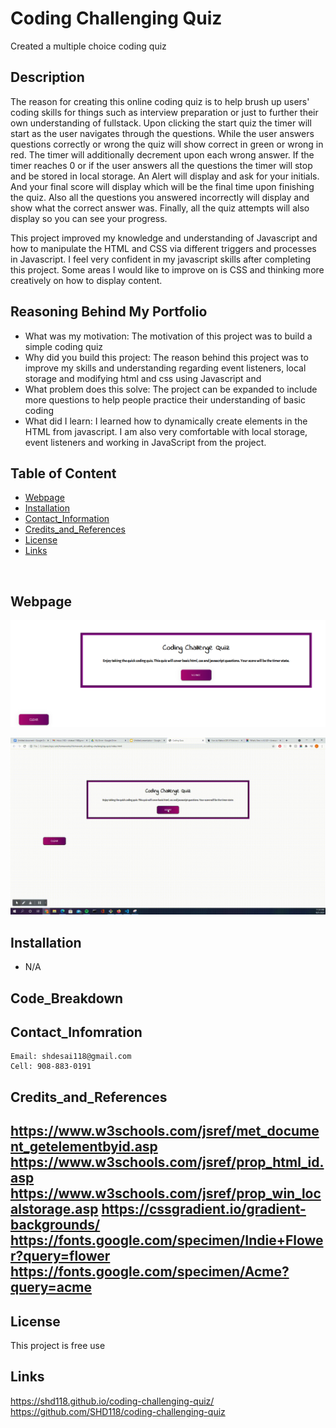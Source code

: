 # Coding Challenging Quiz
Created a multiple choice coding quiz


## Description
The reason for creating this online coding quiz is to help brush up users' coding skills for things such as interview preparation or just to further their own understanding of fullstack. Upon clicking the start quiz the timer will start as the user navigates through the questions. While the user  answers questions correctly or wrong the quiz will show correct in green or wrong in red. The timer will additionally decrement upon each wrong answer. If the timer reaches 0 or if the user answers all the questions the timer will stop and be stored in local storage. An Alert will display and ask for your initials. And your final score will display which will be the final time upon finishing the quiz. Also all the questions you answered incorrectly will display and show what the correct answer was. Finally, all the quiz attempts will also display so you can see your progress. 

This project improved my knowledge and understanding of Javascript and how to manipulate the HTML and CSS via different triggers and processes in Javascript. I feel very confident in my javascript skills after completing this project. Some areas I would like to improve on is CSS and thinking more creatively on how to display content.


## Reasoning Behind My Portfolio

* What was my motivation: The motivation of this project was to build a simple coding quiz
* Why did you build this project: The reason behind this project was to improve my skills and understanding regarding event listeners, local storage and modifying html and css using Javascript and 
* What problem does this solve: The project can be expanded to include more questions to help people practice their understanding of basic coding
* What did I learn:  I learned how to dynamically create elements in the HTML from javascript. I am also very comfortable with local storage, event listeners and working in JavaScript from the project.


## Table of Content
- [Webpage](#webpage)
- [Installation](#installation)
- [Contact_Information](#contact_infomration)
- [Credits_and_References](#credits_and_references)
- [License](#license)
- [Links](#links)

<br/>

## Webpage
![](/Assets/img/start_screen.PNG)

![A user clicks on slots on the color-coded calendar and edits the events.](./Assets/img/Coding_Quiz.gif)



## Installation

* N/A
 

## Code_Breakdown



## Contact_Infomration

```
Email: shdesai118@gmail.com
Cell: 908-883-0191
```

## Credits_and_References
https://www.w3schools.com/jsref/met_document_getelementbyid.asp
https://www.w3schools.com/jsref/prop_html_id.asp
https://www.w3schools.com/jsref/prop_win_localstorage.asp
https://cssgradient.io/gradient-backgrounds/
https://fonts.google.com/specimen/Indie+Flower?query=flower
https://fonts.google.com/specimen/Acme?query=acme
--- 

## License

This project is free use

## Links
https://shd118.github.io/coding-challenging-quiz/
https://github.com/SHD118/coding-challenging-quiz

